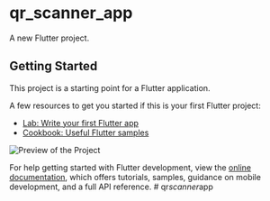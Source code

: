 # qr_scanner_app

A new Flutter project.

## Getting Started

This project is a starting point for a Flutter application.

A few resources to get you started if this is your first Flutter project:

- [Lab: Write your first Flutter app](https://docs.flutter.dev/get-started/codelab)
- [Cookbook: Useful Flutter samples](https://docs.flutter.dev/cookbook)

![Preview of the Project](assets/images/one.png)  <!-- Update if necessary -->



For help getting started with Flutter development, view the
[online documentation](https://docs.flutter.dev/), which offers tutorials,
samples, guidance on mobile development, and a full API reference.
#   q r _ s c a n n e r _ a p p 
 
 
